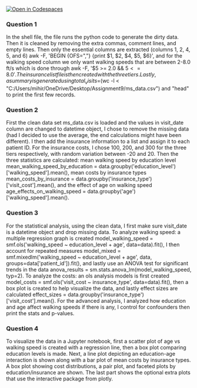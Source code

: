 [![Open in Codespaces](https://classroom.github.com/assets/launch-codespace-2972f46106e565e64193e422d61a12cf1da4916b45550586e14ef0a7c637dd04.svg)](https://classroom.github.com/open-in-codespaces?assignment_repo_id=17048223)
### Question 1 
 In the shell file, the file runs the python code to generate the dirty data. Then it is cleaned by removing the extra commas, comment lines, and empty lines. Then only the essential columns are extracted (columns 1, 2, 4, 5, and 6) awk -F, 'BEGIN {OFS=","} {print $1, $2, $4, $5, $6}', and for the walking speed column we only want walking speeds that are between 2-8.0 ft/s which is done through awk -F, '$5 >= 2.0 && $5 <= 8.0'. The insurance list file is then created with the three tiers. Lastly, a summary is generated using total_visits=$(wc -l < "C:/Users/mihir/OneDrive/Desktop/Assignment9/ms_data.csv") and "head" to print the first few records. 
### Question 2
 First the clean data set ms_data.csv is loaded and the values in visit_date column are changed to datetime object, I chose to remove the missing data (had I decided to use the average, the end calculations might have been different). I then add the insurance information to a list and assign it to each patient ID. For the insurance costs, I chose 100, 200, and 300 for the three tiers respectively, with random variation between -20 and 20. Then the three statistics are calculated: mean walking speed by education level mean_walking_speed_by_education = data.groupby('education_level')['walking_speed'].mean(), mean costs by insurance types mean_costs_by_insurance = data.groupby('insurance_type')['visit_cost'].mean(), and the effect of age on walking speed age_effects_on_walking_speed = data.groupby('age')['walking_speed'].mean(). 
### Question 3
 For the statistical analysis, using the clean data, I first make sure visit_date is a datetime object and drop missing data. To analyze walking speed: a multiple regression graph is created model_walking_speed = smf.ols('walking_speed ~ education_level + age', data=data).fit(), I then account for repeated measures model_mixed = smf.mixedlm('walking_speed ~ education_level + age', data, groups=data['patient_id']).fit(), and lastly use an ANOVA test for significant trends in the data anova_results = sm.stats.anova_lm(model_walking_speed, typ=2). To analyze the costs: an ols analysis models is first created model_costs = smf.ols('visit_cost ~ insurance_type', data=data).fit(), then a box plot is created to help visualize the data, and lastly effect sizes are calculated effect_sizes = data.groupby('insurance_type')['visit_cost'].mean(). For the advanced analysis, I analyzed how education and age affect walking speeds if there is any, I control for confounders then print the stats and p-values. 
### Question 4
 To visualize the data in a Jupyter notebook, first a scatter plot of age vs walking speed is created with a regression line, then a box plot comparing education levels is made. Next, a line plot depicting an education-age interaction is shown along with a bar plot of mean costs by insurance types. A box plot showing cost distributions, a pair plot, and faceted plots by education/insurance are shown. The last part shows the optional extra plots that use the interactive package from plotly. 
